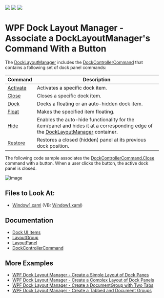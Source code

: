 <!-- default badges list -->
![](https://img.shields.io/endpoint?url=https://codecentral.devexpress.com/api/v1/VersionRange/128615391/10.1.5%2B)
[![](https://img.shields.io/badge/Open_in_DevExpress_Support_Center-FF7200?style=flat-square&logo=DevExpress&logoColor=white)](https://supportcenter.devexpress.com/ticket/details/E1620)
[![](https://img.shields.io/badge/📖_How_to_use_DevExpress_Examples-e9f6fc?style=flat-square)](https://docs.devexpress.com/GeneralInformation/403183)
<!-- default badges end -->

# WPF Dock Layout Manager - Associate a DockLayoutManager's Command With a Button


The [DockLayoutManager](https://docs.devexpress.com/WPF/DevExpress.Xpf.Docking.DockLayoutManager) includes the [DockControllerCommand](https://docs.devexpress.com/WPF/DevExpress.Xpf.Docking.DockControllerCommand) that contains a following set of dock panel commands:

| Command | Description |
|-----|----|
| [Activate](https://docs.devexpress.com/WPF/DevExpress.Xpf.Docking.DockControllerCommand.Activate) | Activates a specific dock item. |
| [Close](https://docs.devexpress.com/WPF/DevExpress.Xpf.Docking.DockControllerCommand.Close) | Closes a specific dock item. |
| [Dock](https://docs.devexpress.com/WPF/DevExpress.Xpf.Docking.DockControllerCommand.Dock) | Docks a floating or an auto-hidden dock item. |
| [Float](https://docs.devexpress.com/WPF/DevExpress.Xpf.Docking.DockControllerCommand.Float) | Makes the specified item floating. |
| [Hide](https://docs.devexpress.com/WPF/DevExpress.Xpf.Docking.DockControllerCommand.Hide) | Enables the auto-hide functionality for the item/panel and hides it at a corresponding edge of the [DockLayoutManager](https://docs.devexpress.com/WPF/DevExpress.Xpf.Docking.DockLayoutManager) container. |
| [Restore](https://docs.devexpress.com/WPF/DevExpress.Xpf.Docking.DockControllerCommand.Restore) | Restores a closed (hidden) panel at its previous dock position. |

The following code sample associates the [DockControllerCommand.Close](https://docs.devexpress.com/WPF/DevExpress.Xpf.Docking.DockControllerCommand.Close) command with a button. When a user clicks the button, the active dock panel is closed.

![image](https://user-images.githubusercontent.com/12169834/173897637-5f73cbb6-cc5f-43db-a8a6-4a5126d4eb3f.png)

<!-- default file list -->
## Files to Look At:

* [Window1.xaml](./CS/DXDockingCommand/Window1.xaml) (VB: [Window1.xaml](./VB/DXDockingCommand/Window1.xaml))
<!-- default file list end -->

## Documentation

- [Dock UI Items](https://docs.devexpress.com/WPF/7209/controls-and-libraries/layout-management/dock-windows/dock-items)
- [LayoutGroup](https://docs.devexpress.com/WPF/DevExpress.Xpf.Docking.LayoutGroup)
- [LayoutPanel](https://docs.devexpress.com/WPF/DevExpress.Xpf.Docking.LayoutPanel)
- [DockControllerCommand](https://docs.devexpress.com/WPF/DevExpress.Xpf.Docking.DockControllerCommand)

## More Examples

- [WPF Dock Layout Manager - Create a Simple Layout of Dock Panes](https://github.com/DevExpress-Examples/how-to-create-a-simple-layout-of-dock-panes-e1600)
- [WPF Dock Layout Manager - Create a Complex Layout of Dock Panels](https://github.com/DevExpress-Examples/how-to-create-a-complex-layout-of-dock-panels-e1663)
- [WPF Dock Layout Manager - Сreate a DocumentGroup with Two Tabs](https://github.com/DevExpress-Examples/how-to-create-a-documentgroup-with-two-tabs-e1670)
- [WPF Dock Layout Manager - Create a Tabbed and Document Groups](https://github.com/DevExpress-Examples/how-to-create-a-tabbedgroup-and-documentgroup-groups-e1656)
